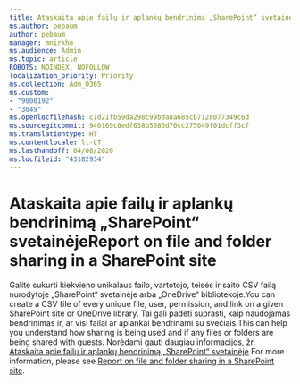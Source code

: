 ```yaml
---
title: Ataskaita apie failų ir aplankų bendrinimą „SharePoint“ svetainėje
ms.author: pebaum
author: pebaum
manager: mnirkhe
ms.audience: Admin
ms.topic: article
ROBOTS: NOINDEX, NOFOLLOW
localization_priority: Priority
ms.collection: Adm_O365
ms.custom:
- "9000192"
- "3049"
ms.openlocfilehash: c1d21fb59da298c99bda8a685cb7128077349c6d
ms.sourcegitcommit: 940169c0edf638b5086d70cc275049f01dcff3cf
ms.translationtype: HT
ms.contentlocale: lt-LT
ms.lasthandoff: 04/08/2020
ms.locfileid: "43182934"
---
```

# <a name="report-on-file-and-folder-sharing-in-a-sharepoint-site"></a><span data-ttu-id="81bd6-102">Ataskaita apie failų ir aplankų bendrinimą „SharePoint“ svetainėje</span><span class="sxs-lookup"><span data-stu-id="81bd6-102">Report on file and folder sharing in a SharePoint site</span></span>

<span data-ttu-id="81bd6-103">Galite sukurti kiekvieno unikalaus failo, vartotojo, teisės ir saito CSV failą nurodytoje „SharePoint“ svetainėje arba „OneDrive“ bibliotekoje.</span><span class="sxs-lookup"><span data-stu-id="81bd6-103">You can create a CSV file of every unique file, user, permission, and link on a given SharePoint site or OneDrive library.</span></span> <span data-ttu-id="81bd6-104">Tai gali padėti suprasti, kaip naudojamas bendrinimas ir, ar visi failai ar aplankai bendrinami su svečiais.</span><span class="sxs-lookup"><span data-stu-id="81bd6-104">This can help you understand how sharing is being used and if any files or folders are being shared with guests.</span></span> <span data-ttu-id="81bd6-105">Norėdami gauti daugiau informacijos, žr. [Ataskaita apie failų ir aplankų bendrinimą „SharePoint“ svetainėje](https://docs.microsoft.com/sharepoint/sharing-reports).</span><span class="sxs-lookup"><span data-stu-id="81bd6-105">For more information, please see [Report on file and folder sharing in a SharePoint site](https://docs.microsoft.com/sharepoint/sharing-reports).</span></span>
